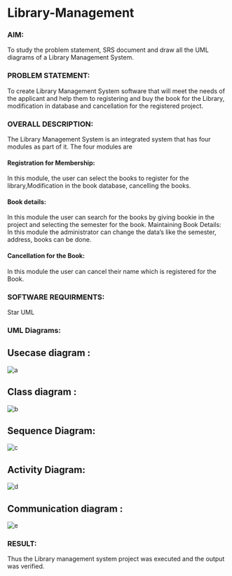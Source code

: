 # Library-Management
### AIM:
To study the problem statement, SRS document and draw all the UML diagrams of a Library Management System.
### PROBLEM STATEMENT:
To create Library Management System software that will meet the needs of the applicant
and help them to registering and buy the book for the Library, modification in database and
cancellation for the registered project.
### OVERALL DESCRIPTION:
The Library Management System is an integrated system that has four modules as part of
it. The four modules are
#### Registration for Membership:
In this module, the user can select the books to register for the library,Modification in the book
database, cancelling the books.
#### Book details:
In this module the user can search for the books by giving bookie in the project and selecting
the semester for the book.
Maintaining Book Details:
In this module the administrator can change the data’s like the semester, address, books can be
done.
#### Cancellation for the Book:
In this module the user can cancel their name which is registered for the Book.
### SOFTWARE REQUIRMENTS:
Star UML
### UML Diagrams:
## Usecase diagram :
![a](https://github.com/sivabalan28/Library-Management/assets/113497347/813bf285-7a65-4b45-bf1f-36d7d217cf23)
## Class diagram :
![b](https://github.com/sivabalan28/Library-Management/assets/113497347/fb953a87-f702-4f83-a12b-dd58d200b34e)
## Sequence Diagram:
![c](https://github.com/sivabalan28/Library-Management/assets/113497347/7618f570-b816-443b-8941-29dffb51a281)
## Activity Diagram:
![d](https://github.com/sivabalan28/Library-Management/assets/113497347/5ccbd43a-93bf-4a4d-a9d0-d8d903465dc9)
## Communication diagram :
![e](https://github.com/sivabalan28/Library-Management/assets/113497347/67fb4acc-bd57-42e2-b150-b746f08fb1a3)


### RESULT:
Thus the Library management system project was executed and the output was verified.
